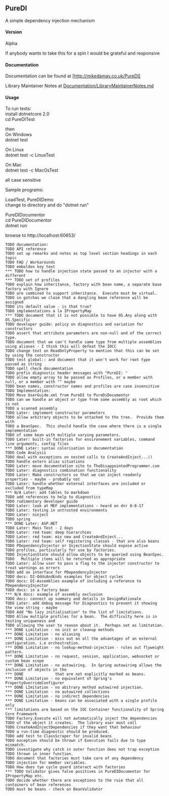 ## PureDI

A simple dependency injection mechanism

#### Version
Alpha

If anybody wants to take this for a spin I would be grateful and responsive

#### Documentation
Documentation can be found at [http://mikedamay.co.uk/PureDI]

Library Maintainer Notes at [Documentation/LibraryMaintainerNotes.md](Documentation/LibraryMaintainerNotes.md)


#### Usage
To run tests:  
install dotnetcore 2.0  
cd PureDITest

then  
On Windows  
dotnet test

On Linux  
dotnet test -c LinuxTest

On Mac  
dotnet test -c MacOsTest

all case sensitive

Sample programs:

LoadTest, PureDIDemo  
change to directory and do "dotnet run"

PureDIDocumentor  
cd PureDIDocumentor  
dotnet run

browse to http://localhost:60653/




    TODO documentation:
    TODO API reference
    TODO set up remarks and notes as top level section headings in each topic
    TODO FAQ / Workarounds
    TODO embolden key text
    *** TODO how to handle injection state passed to an injector with a different
    *** TODO set of profiles
    TODO explain how inheritance, factory with bean name, a separate base factory with Ignore
    TODO are combined to support inheritance.  Execute must be virtual.
    TODO in gotchas we claim that a dangling bean reference will be assigned
    TODO its default value - is that true?
    TODO implementations a la IPropertyMap
    *** TODO document that it is not possible to have OS.Any along with OS.Specific
    TODO developer guide: policy on diagnostics and variation for constructors
    TODO assert that attribute parameters are non-null and of the correct type.
    TODO document that we can't handle same type from multiple assemblies using aliases - I think this will defeat the IOCC
    TODO change text on ReadOnlyProperty to mention that this can be set by using the constructor
    TODO test global:: and document that it won't work for root type passed as string
    TODO spell check documentation
    TODO prefix diagnostic header messages with "PureDI: "
    TODO allow empty array to be passed as Profiles, or a member with null, or a member with "" maybe
    TODO bean names, constructor names and profiles are case insensitive
    TODO Implementation:
    TODO Move UserGuide.xml from PureDI to PureDiDocumentor
    TODO can we handle an object or type from some assembly as root which is not
    TODO a scanned assembly
    TODO Later: implement constructor parameters
    TODO allow arbitrary objects to be attached to the tree.  Provide them with
	TODO a BeanSpec.  This should handle the case where there is a single implementation
	TODO of some bean with multiple varying parameters.
    TODO Later: built-in factories for environement variables, command line arguments, config files
    *** DONE Later: syntax colorisation in documentation
    TODO Code Analysis
    TODO deal with exceptions on nested calls to CreateAndInject...()
    TODO handle extern alias situations
    TODO Later: move documentation site to TheDisappointedProgrammer.com
    TODO Later: diagnostics combination functionality
    TODO Later: Make constructors so that we can inject readonly properties - maybe - probably not
    TODO Later: handle whether external interfaces are included or excluded from typeMap
    *** N/A Later: add tables to markdown
    TODO add references to help to diagnostics
    TODO rudimentary developer guide
    TODO Later: look at MEF implementations - heard on dnr 8-8-17
    TODO Later: testing in untrusted environments
    TODO Later: ninject
    TODO spring
    *** DONE Later: ASP.NET
    TODO Later: Mass Test - 2 days
    TODO Later: red team: deep hierarchies
    TODO Later: red team: mix new and CreateAndInject...
    TODO Later: red team: self registering classes - that are also beans
    TODO PDependencyInjector or InjectionState should expose active
    TODO profiles, particularly for use by factories.
	TODO InjectionState should allow objects to be queried using BeanSpec.
	TODO   Multiple items will be returned as appropriate
    TODO Later: allow user to pass a flag to the injector constructor to treat warnings as errors
    TODO add an interface for PDependencyInjector
    TODO docs: DI-OddsAndEnds examples for object cycles
    TODO docs: DI-Assemblies example of including a reference to PDependencyInjector
    TODO docs: in a factory bean
    *** N/A docs: example of assembly exclusion
    TODO docs: connect up summary and details in DesignRationale
    TODO Later: add debug message for Diagnostics to prevent it showing the view string - maybe
	TODO Add "No lazy initialisation" to the list of limitations.
	TODO Allow multiple profiles for a bean.  The difficulty here is in testing uniqueness and
	TODO allowing the user to reason about it.  Perhaps set as limitation.
	*** DONE Limitation - no init or cleanup methods
	*** DONE Limitation - no aliasing
	*** DONE Limitation - miss out on all the advantages of an external configuration, i.e orchestration.
	*** DONE Limitation - no lookup-method-injection - rules out flyweight pattern.
	*** DONE Limitation - no request, session, application, websocket or custom bean scope
	*** DONE Limitation - no autowiring.  In Spring autowiring allows the inclusion of objects in the
	*** DONE			  that are not explicitly marked as beans.
	*** DONE Limitation - no equivalent of Spring's PropertyOverrideConfigurer
	*** DONE LImitation - no abitrary method autowired injection.
	*** DONE Limitation - no autowired collections
	*** DONE Limitation - no indirect dependencies
	*** DONE Limitation - beans can be associated with a single profile only
	*** limitations are based on the IOC Container functionality of Spring Core Framework
    TODO Factory.Execute will not automatically inject the dependencies
    TODO of the object it creates.  The library user must call 
    TODO CreateAndInjectDependencies if they want that behaviour
    TODO a run-time diagnostic should be produced.
    TODO add test to ClassScraper for invalid beans
    TODO exception should be thrown if Execution fails due to type mismatch.
    TODO investigate why catch in outer function does not trap exception
    TODO thrown in inner function.
    TODO document that factories must take care of any dependency
    TODO injection for member variables.
    TODO How does tye cycle guard interact with factories
    *** TODO Validator gives false positives in PureDIDocumentor for IPropertyMap etc.
    TODO decide whether there are exceptions to the ruie that all containers of bean references
    TODO must be beans - check on BeanValidator